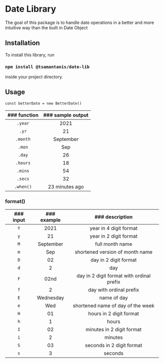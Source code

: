 # Date Library

The goal of this package is to handle date operations in a better and more intuitive way than the built in Date Object

## Installation

To install this library, run

### `npm install @tsamantanis/date-lib`

inside your project directory.

## Usage

```
const betterDate = new BetterDate()
```

| ### function 	    | ### sample output 	|
|:------------:	    |:-----------------:	|
|     `.year`    	|        2021       	|
|      `.yr`     	|         21        	|
|    `.month`    	|     September     	|
|     `.mon`     	|        Sep        	|
|     `.day`     	|         26        	|
|    `.hours`    	|         18        	|
|     `.mins`    	|         54        	|
|     `.secs`    	|         32        	|
|     `.when()`     |   23 minutes ago      |

### format()

| ### input 	| ### example 	|              ### description              	|
|:---------:	|:-----------:	|:-----------------------------------------:	|
|     `Y`     	|     2021    	|           year in 4 digit format          	|
|     `y`     	|      21     	|           year in 2 digit format          	|
|     `M`     	|  September  	|              full month name              	|
|     `m`     	|     Sep     	|      shortened version of month name      	|
|     `D`     	|      02     	|           day in 2 digit format           	|
|     `d`     	|      2      	|                    day                    	|
|     `F`     	|     02nd    	| day in 2 digit format with ordinal prefix 	|
|     `f`     	|      2      	|          day with ordinal prefix          	|
|     `E`     	|  Wednesday  	|                name of day                	|
|     `e`     	|     Wed     	|     shortened name of day of the week     	|
|     `H`     	|      01     	|          hours in 2 digit format          	|
|     `h`     	|      1      	|                   hours                   	|
|     `I`     	|      02     	|         minutes in 2 digit format         	|
|     `i`     	|      2      	|                  minutes                  	|
|     `S`     	|      03     	|         seconds in 2 digit format         	|
|     `s`     	|      3      	|                  seconds                  	|
